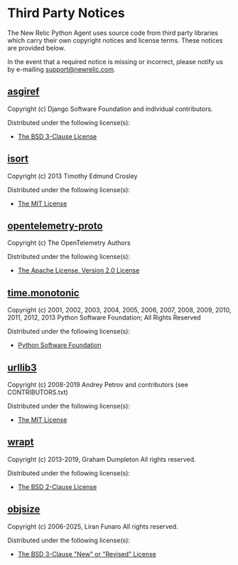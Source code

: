 # Third Party Notices

The New Relic Python Agent uses source code from third party libraries which carry
their own copyright notices and license terms. These notices are provided
below.

In the event that a required notice is missing or incorrect, please notify us
by e-mailing [support@newrelic.com](mailto:support@newrelic.com).


## [asgiref](https://pypi.org/project/asgiref/)

Copyright (c) Django Software Foundation and individual contributors.

Distributed under the following license(s):

* [The BSD 3-Clause License](https://opensource.org/licenses/BSD-3-Clause)


## [isort](https://pypi.org/project/isort)

Copyright (c) 2013 Timothy Edmund Crosley

Distributed under the following license(s):

* [The MIT License](http://opensource.org/licenses/MIT)


## [opentelemetry-proto](https://pypi.org/project/opentelemetry-proto)

Copyright (c) The OpenTelemetry Authors

Distributed under the following license(s):

* [The Apache License, Version 2.0 License](https://opensource.org/license/apache-2-0/)


## [time.monotonic](newrelic/common/_monotonic.c)

Copyright (c) 2001, 2002, 2003, 2004, 2005, 2006, 2007, 2008, 2009, 2010, 2011, 2012, 2013 Python Software Foundation; All Rights Reserved

Distributed under the following license(s):

* [Python Software Foundation](https://docs.python.org/3/license.html)


## [urllib3](https://pypi.org/project/urllib3)

Copyright (c) 2008-2019 Andrey Petrov and contributors (see CONTRIBUTORS.txt)

Distributed under the following license(s):

* [The MIT License](http://opensource.org/licenses/MIT)


## [wrapt](https://pypi.org/project/wrapt)

Copyright (c) 2013-2019, Graham Dumpleton
All rights reserved.

Distributed under the following license(s):

* [The BSD 2-Clause License](http://opensource.org/licenses/BSD-2-Clause)

## [objsize](https://pypi.org/project/objsize)

Copyright (c) 2006-2025, Liran Funaro
All rights reserved.

Distributed under the following license(s):

* [The BSD 3-Clause "New" or "Revised" License](http://opensource.org/licenses/BSD-3-Clause)
